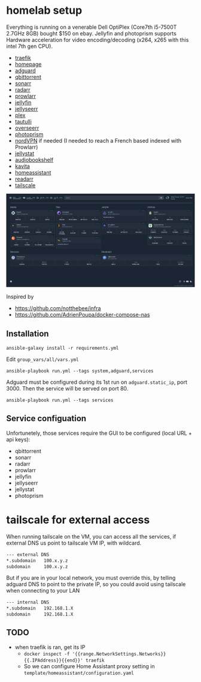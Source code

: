 
# homelab setup

Everything is running on a venerable Dell OptiPlex (Core7th i5-7500T 2.7GHz 8GB) bought $150 on ebay.
Jellyfin and photoprism supports Hardware acceleration for video encoding/decoding (x264, x265 with this intel 7th gen CPU).

- [traefik](https://traefik.io/traefik/)
- [homepage](https://gethomepage.dev/en/installation/)
- [adguard](https://adguard.com/en/welcome.html)
- [qbittorrent](https://www.qbittorrent.org)
- [sonarr](https://sonarr.tv/)
- [radarr](https://radarr.video/)
- [prowlarr](https://prowlarr.com/)
- [jellyfin](https://jellyfin.org/)
- [jellyseerr](https://github.com/Fallenbagel/jellyseerr)
- [plex](https://www.plex.tv/)
- [tautulli](https://tautulli.com)
- [overseerr](https://overseerr.dev/)
- [photoprism](https://www.photoprism.app/)
- [nordVPN](https://nordvpn.com/) if needed (I needed to reach a French based indexed with Prowlarr)
- [jellystat](https://github.com/CyferShepard/Jellystat)
- [audiobookshelf](https://github.com/advplyr/audiobookshelf)
- [kavita](https://www.kavitareader.com/)
- [homeassistant](https://www.home-assistant.io/)
- [readarr](https://readarr.com/)
- [tailscale](https://tailscale.com/)


![](images/screen.png)

Inspired by
- https://github.com/notthebee/infra
- https://github.com/AdrienPoupa/docker-compose-nas



## Installation

```
ansible-galaxy install -r requirements.yml
```

Edit `group_vars/all/vars.yml`

```
ansible-playbook run.yml --tags system,adguard,services
```

Adguard must be configured during its 1st run on `adguard.static_ip`, port 3000. Then the service will be served on port 80.

```
ansible-playbook run.yml --tags services
```


## Service configuation

Unfortunetely, those services require the GUI to be configured (local URL + api keys):
  - qbittorrent
  - sonarr
  - radarr
  - prowlarr
  - jellyfin
  - jellyseerr
  - jellystat
  - photoprism



# tailscale for external access

When running tailscale on the VM, you can access all the services, if external DNS us point to tailscale VM IP, with wildcard.

```
--- external DNS
*.subdomain   100.x.y.z
subdomain     100.x.y.z
```

But if you are in your local network, you must override this, by telling adguard DNS to point to the private IP, so you could avoid using tailscale when connecting to your LAN

```
--- internal DNS
*.subdomain   192.168.1.X
subdomain     192.168.1.X
```


## TODO

- when traefik is ran, get its IP
  - `docker inspect -f '{{range.NetworkSettings.Networks}}{{.IPAddress}}{{end}}' traefik`
  - So we can configure Home Assistant proxy setting in `template/homeassistant/configuration.yaml`
